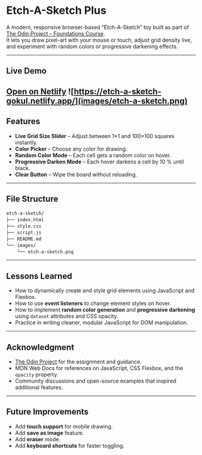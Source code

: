 # Etch-A-Sketch Plus  

A modern, responsive browser-based “Etch-A-Sketch” toy built as part of [The Odin Project – Foundations Course](https://www.theodinproject.com/lessons/foundations-etch-a-sketch).  
It lets you draw pixel-art with your mouse or touch, adjust grid density live, and experiment with random colors or progressive darkening effects.

---

## Live Demo  
[**Open on Netlify**](https://etch-a-sketch-gokul.netlify.app/) ![https://etch-a-sketch-gokul.netlify.app/](images/etch-a-sketch.png)
---

## Features  

- **Live Grid Size Slider** – Adjust between 1×1 and 100×100 squares instantly.  
- **Color Picker** – Choose any color for drawing.  
- **Random Color Mode** – Each cell gets a random color on hover.  
- **Progressive Darken Mode** – Each hover darkens a cell by 10 % until black.  
- **Clear Button** – Wipe the board without reloading.  

---

## File Structure  

```bash
etch-a-sketch/
├── index.html
├── style.css
├── script.js
├── README.md
└── images/
    └── etch-a-sketch.png
```

---

## Lessons Learned  

- How to dynamically create and style grid elements using JavaScript and Flexbox.  
- How to use **event listeners** to change element styles on hover.  
- How to implement **random color generation** and **progressive darkening** using `dataset` attributes and CSS opacity.   
- Practice in writing cleaner, modular JavaScript for DOM manipulation.  

---

## Acknowledgment  

- [The Odin Project](https://www.theodinproject.com/) for the assignment and guidance.  
- MDN Web Docs for references on JavaScript, CSS Flexbox, and the `opacity` property.  
- Community discussions and open-source examples that inspired additional features.  

---

## Future Improvements  

- Add **touch support** for mobile drawing.  
- Add **save as image** feature.  
- Add **eraser** mode.  
- Add **keyboard shortcuts** for faster toggling.
